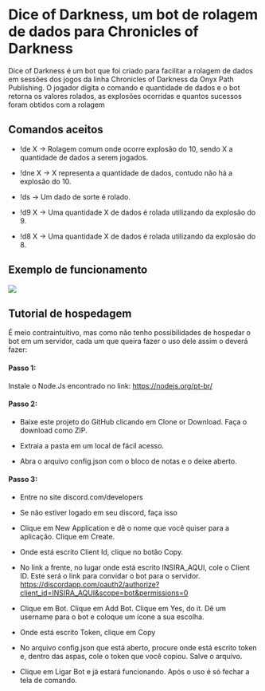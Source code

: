 # Dice of Darkness, um bot de rolagem de dados para Chronicles of Darkness

Dice of Darkness é um bot que foi criado para facilitar a rolagem de dados em sessões dos jogos da linha Chronicles of Darkness da Onyx Path Publishing. O jogador digita o comando e quantidade de dados e o bot retorna os valores rolados, as explosões ocorridas e quantos sucessos foram obtidos com a rolagem

## Comandos aceitos

- !de X -> Rolagem comum onde ocorre explosão do 10, sendo X a quantidade de dados a serem jogados.

- !dne X -> X representa a quantidade de dados, contudo não há a explosão do 10.

- !ds -> Um dado de sorte é rolado.

- !d9 X -> Uma quantidade X de dados é rolada utilizando da explosão do 9.

- !d8 X -> Uma quantidade X de dados é rolada utilizando da explosão do 8.

## Exemplo de funcionamento

![](images/sample.png)

## Tutorial de hospedagem

É meio contraintuitivo, mas como não tenho possibilidades de hospedar o bot em um servidor, cada um que queira fazer o uso dele assim o deverá fazer:

#### Passo 1:

Instale o Node.Js encontrado no link: https://nodejs.org/pt-br/

#### Passo 2:

- Baixe este projeto do GitHub clicando em Clone or Download. Faça o download como ZIP.

- Extraia a pasta em um local de fácil acesso.

- Abra o arquivo config.json com o bloco de notas e o deixe aberto.


#### Passo 3:

- Entre no site discord.com/developers

- Se não estiver logado em seu discord, faça isso

- Clique em New Application e dê o nome que você quiser para a aplicação. Clique em Create.

- Onde está escrito Client Id, clique no botão Copy.

- No link a frente, no lugar onde está escrito INSIRA_AQUI, cole o Client ID. Este será o link para convidar o bot para o servidor. https://discordapp.com/oauth2/authorize?client_id=INSIRA_AQUI&scope=bot&permissions=0

- Clique em Bot. Clique em Add Bot. Clique em Yes, do it. Dê um username para o bot e coloque um ícone a sua escolha.

- Onde está escrito Token, clique em Copy

- No arquivo config.json que está aberto, procure onde está escrito token e, dentro das aspas, cole o token que você copiou. Salve o arquivo.

- Clique em Ligar Bot e já estará funcionando. Após o uso é só fechar a tela de comando.
